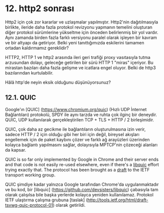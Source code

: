 # 12. http2 sonrası

Http2 için çok zor kararlar ve uzlaşmalar yapılmıştır. Http2'nin dağıtılmasıyla birlikte, ileride daha fazla protokol revizyonu yapmanın temelini oluşturan diğer protokol sürümlerine yükseltme için önceden belirlenmiş bir yol vardır. Aynı zamanda birden fazla farklı versiyonu paralel olarak işleyen bir kavram ve bir altyapı da getiriyor. Belki yeni tanıttığımızda eskilerini tamamen ortadan kaldırmamız gereklidir?

HTTP2, HTTP 1 ve http2 arasında ileri geri trafiği proxy vasıtasıyla tutma arzusundan dolayı, geleceğe getirilen bir sürü HTTP 1 "miras" içeriyor. Bu mirastan bazıları daha fazla gelişme ve icatlara engel oluyor. Belki de http3 bazılarından kurtulabilir.

Hâlâ http'de neyin eksik olduğunu düşünüyorsunuz?

## 12.1. QUIC

Google'ın [QUIC] (https://www.chromium.org/quic) (Hızlı UDP İnternet Bağlantıları) protokolü, SPDY ile aynı tarzda ve ruhta çok ilginç bir deneydir. QUIC, UDP kullanılarak gerçekleştirilen TCP + TLS + HTTP / 2 birleşimidir.

QUIC, çok daha az gecikme ile bağlantıların oluşturulmasına izin verir, sadece HTTP / 2 için olduğu gibi her biri için değil, bireysel akışları engellemek için de paket kaybını çözer ve farklı ağ arayüzleri üzerinden kolayca bağlantı yapılmasını sağlar, dolayısıyla MPTCP'nin çözeceği alanları da kapsar.

QUIC is so far only implemented by Google in Chrome and their server ends and that code is not easily re-used elsewhere, even if there's a [libquic](https://github.com/devsisters/libquic) effort trying exactly that. The protocol has been brought as a [draft](http://tools.ietf.org/html/draft-tsvwg-quic-protocol-01) to the IETF transport working group.

QUIC şimdiye kadar yalnızca Google tarafından Chrome'da uygulanmaktadır ve bu kod, bir [libquic] (https://github.com/devsisters/libquic) çabasıyla tam olarak çalışılsa bile başka yerlerde kolayca yeniden kullanılamaz. Protokol IETF ulaştırma çalışma grubuna [taslak] (http://tools.ietf.org/html/draft-tsvwg-quic-protocol-01) olarak getirildi.
